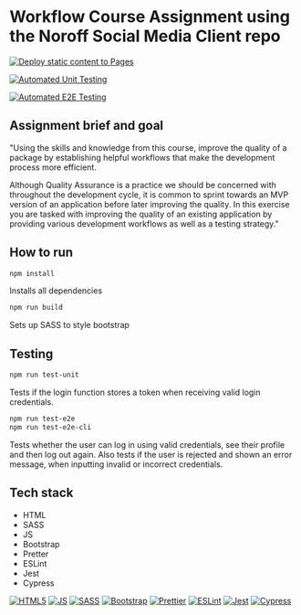 # **Workflow Course Assignment using the Noroff Social Media Client repo**
[![Deploy static content to Pages](https://github.com/mhaarseth/noroff-social-media-client/actions/workflows/pages.yml/badge.svg)](https://github.com/mhaarseth/noroff-social-media-client/actions/workflows/pages.yml)

[![Automated Unit Testing](https://github.com/mhaarseth/noroff-social-media-client/actions/workflows/unit-tests.yml/badge.svg?branch=workflow)](https://github.com/mhaarseth/noroff-social-media-client/actions/workflows/unit-tests.yml)

[![Automated E2E Testing](https://github.com/mhaarseth/noroff-social-media-client/actions/workflows/e2e-test.yml/badge.svg)](https://github.com/mhaarseth/noroff-social-media-client/actions/workflows/e2e-test.yml)  

## Assignment brief and goal

"Using the skills and knowledge from this course, improve the quality of a package by establishing helpful workflows that make the development process more efficient.

Although Quality Assurance is a practice we should be concerned with throughout the development cycle, it is common to sprint towards an MVP version of an application before later improving the quality. In this exercise you are tasked with improving the quality of an existing application by providing various development workflows as well as a testing strategy."

## How to run

```bash
npm install
```
Installs all dependencies  

```bash
npm run build
```
Sets up SASS to style bootstrap  

## Testing

```bash
npm run test-unit
```
Tests if the login function stores a token when receiving valid login credentials.  
  
```bash
npm run test-e2e
npm run test-e2e-cli
```
Tests whether the user can log in using valid credentials, see their profile and then log out again. Also tests if the user is rejected and shown an error message, when inputting invalid or incorrect credentials.  


## Tech stack

* HTML
* SASS
* JS
* Bootstrap
* Pretter
* ESLint
* Jest
* Cypress  

[![HTML5](https://img.shields.io/badge/HTML5-e34f26.svg)](https://html5.org/)
[![JS](https://img.shields.io/badge/JS-JavaScript-yellow.svg)](https://javascript.com/)
[![SASS](https://img.shields.io/badge/SASS-e34f26.svg)](https://sass-lang.com/)
[![Bootstrap](https://img.shields.io/badge/Bootstrap-CSS-563d7c.svg)](https://getbootstrap.com/)
[![Prettier](https://img.shields.io/badge/Prettier-code%20formatter-pink.svg)](https://prettier.io/)
[![ESLint](https://img.shields.io/badge/ESLint-code%20linter-brightgreen.svg)](https://eslint.org/)
[![Jest](https://img.shields.io/badge/Jest-Testing-yellow.svg)](https://jestjs.io/)
[![Cypress](https://img.shields.io/badge/Cypress-Testing-brightgreen.svg)](https://www.cypress.io/)